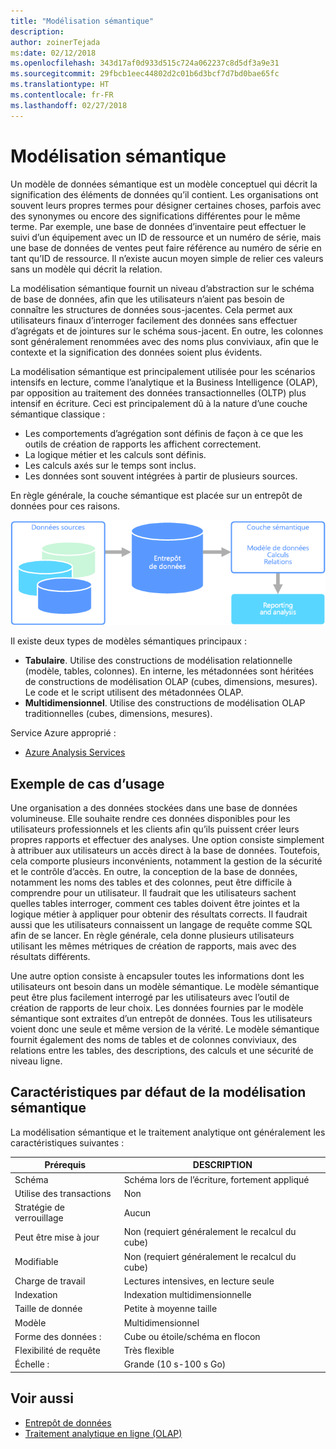 ```yaml
---
title: "Modélisation sémantique"
description: 
author: zoinerTejada
ms:date: 02/12/2018
ms.openlocfilehash: 343d17af0d933d515c724a062237c8d5df3a9e31
ms.sourcegitcommit: 29fbcb1eec44802d2c01b6d3bcf7d7bd0bae65fc
ms.translationtype: HT
ms.contentlocale: fr-FR
ms.lasthandoff: 02/27/2018
---
```

# <a name="semantic-modeling"></a>Modélisation sémantique

Un modèle de données sémantique est un modèle conceptuel qui décrit la signification des éléments de données qu’il contient. Les organisations ont souvent leurs propres termes pour désigner certaines choses, parfois avec des synonymes ou encore des significations différentes pour le même terme. Par exemple, une base de données d’inventaire peut effectuer le suivi d’un équipement avec un ID de ressource et un numéro de série, mais une base de données de ventes peut faire référence au numéro de série en tant qu’ID de ressource. Il n’existe aucun moyen simple de relier ces valeurs sans un modèle qui décrit la relation. 

La modélisation sémantique fournit un niveau d’abstraction sur le schéma de base de données, afin que les utilisateurs n’aient pas besoin de connaître les structures de données sous-jacentes. Cela permet aux utilisateurs finaux d’interroger facilement des données sans effectuer d’agrégats et de jointures sur le schéma sous-jacent. En outre, les colonnes sont généralement renommées avec des noms plus conviviaux, afin que le contexte et la signification des données soient plus évidents.

La modélisation sémantique est principalement utilisée pour les scénarios intensifs en lecture, comme l’analytique et la Business Intelligence (OLAP), par opposition au traitement des données transactionnelles (OLTP) plus intensif en écriture. Ceci est principalement dû à la nature d’une couche sémantique classique :

- Les comportements d’agrégation sont définis de façon à ce que les outils de création de rapports les affichent correctement.
- La logique métier et les calculs sont définis.
- Les calculs axés sur le temps sont inclus.
- Les données sont souvent intégrées à partir de plusieurs sources. 

En règle générale, la couche sémantique est placée sur un entrepôt de données pour ces raisons.

![Exemple de schéma d’une couche sémantique entre un entrepôt de données et un outil de création de rapports](./images/semantic-modeling.png)

Il existe deux types de modèles sémantiques principaux :

* **Tabulaire**. Utilise des constructions de modélisation relationnelle (modèle, tables, colonnes). En interne, les métadonnées sont héritées de constructions de modélisation OLAP (cubes, dimensions, mesures). Le code et le script utilisent des métadonnées OLAP.
* **Multidimensionnel**. Utilise des constructions de modélisation OLAP traditionnelles (cubes, dimensions, mesures).

Service Azure approprié :
- [Azure Analysis Services](https://azure.microsoft.com/services/analysis-services/)

## <a name="example-use-case"></a>Exemple de cas d’usage

Une organisation a des données stockées dans une base de données volumineuse. Elle souhaite rendre ces données disponibles pour les utilisateurs professionnels et les clients afin qu’ils puissent créer leurs propres rapports et effectuer des analyses. Une option consiste simplement à attribuer aux utilisateurs un accès direct à la base de données. Toutefois, cela comporte plusieurs inconvénients, notamment la gestion de la sécurité et le contrôle d’accès. En outre, la conception de la base de données, notamment les noms des tables et des colonnes, peut être difficile à comprendre pour un utilisateur. Il faudrait que les utilisateurs sachent quelles tables interroger, comment ces tables doivent être jointes et la logique métier à appliquer pour obtenir des résultats corrects. Il faudrait aussi que les utilisateurs connaissent un langage de requête comme SQL afin de se lancer. En règle générale, cela donne plusieurs utilisateurs utilisant les mêmes métriques de création de rapports, mais avec des résultats différents.

Une autre option consiste à encapsuler toutes les informations dont les utilisateurs ont besoin dans un modèle sémantique. Le modèle sémantique peut être plus facilement interrogé par les utilisateurs avec l’outil de création de rapports de leur choix. Les données fournies par le modèle sémantique sont extraites d’un entrepôt de données. Tous les utilisateurs voient donc une seule et même version de la vérité. Le modèle sémantique fournit également des noms de tables et de colonnes conviviaux, des relations entre les tables, des descriptions, des calculs et une sécurité de niveau ligne.

## <a name="typical-traits-of-semantic-modeling"></a>Caractéristiques par défaut de la modélisation sémantique

La modélisation sémantique et le traitement analytique ont généralement les caractéristiques suivantes :

| Prérequis | DESCRIPTION |
| --- | --- |
| Schéma | Schéma lors de l’écriture, fortement appliqué|
| Utilise des transactions | Non  |
| Stratégie de verrouillage | Aucun |
| Peut être mise à jour | Non (requiert généralement le recalcul du cube) |
| Modifiable | Non (requiert généralement le recalcul du cube) |
| Charge de travail | Lectures intensives, en lecture seule |
| Indexation | Indexation multidimensionnelle |
| Taille de donnée | Petite à moyenne taille |
| Modèle | Multidimensionnel |
| Forme des données :| Cube ou étoile/schéma en flocon |
| Flexibilité de requête | Très flexible |
| Échelle : | Grande (10 s-100 s Go) |

## <a name="see-also"></a>Voir aussi

- [Entrepôt de données](../scenarios/data-warehousing.md)
- [Traitement analytique en ligne (OLAP)](../scenarios/online-analytical-processing.md)
